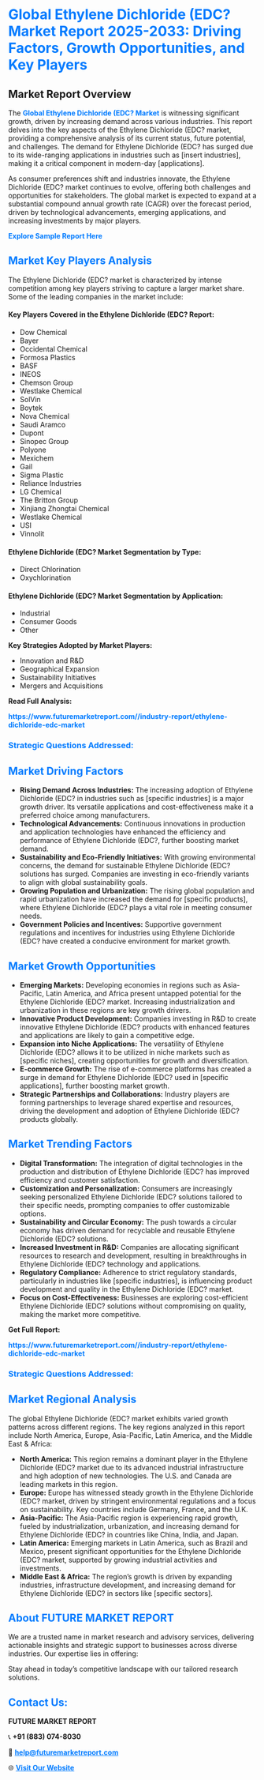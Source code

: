 <h1 style="color: #007BFF;">Global Ethylene Dichloride (EDC? Market Report 2025-2033: Driving Factors, Growth Opportunities, and Key Players</h1>

<section id="overview">
<h2>Market Report Overview</h2>
<p>The <a href="https://www.futuremarketreport.com//industry-report/ethylene-dichloride-edc-market" style="color: #007BFF; text-decoration: none;"><strong>Global Ethylene Dichloride (EDC? Market</strong></a> is witnessing significant growth, driven by increasing demand across various industries. This report delves into the key aspects of the Ethylene Dichloride (EDC? market, providing a comprehensive analysis of its current status, future potential, and challenges. The demand for Ethylene Dichloride (EDC? has surged due to its wide-ranging applications in industries such as [insert industries], making it a critical component in modern-day [applications].</p>
<p>As consumer preferences shift and industries innovate, the Ethylene Dichloride (EDC? market continues to evolve, offering both challenges and opportunities for stakeholders. The global market is expected to expand at a substantial compound annual growth rate (CAGR) over the forecast period, driven by technological advancements, emerging applications, and increasing investments by major players.</p>
</section>

<section id="overview">
<p><a href="https://www.futuremarketreport.com//request-sample/reportId=51336" style="color: #007BFF; text-decoration: none;"><strong>Explore Sample Report Here</strong></a></p>
</section>

<section id="key-players">
<h2 style="color: #007BFF;">Market Key Players Analysis</h2>
<p>The Ethylene Dichloride (EDC? market is characterized by intense competition among key players striving to capture a larger market share. Some of the leading companies in the market include:</p>
<h4>Key Players Covered in the Ethylene Dichloride (EDC? Report:</h4>
<ul><li>Dow Chemical</li><li>Bayer</li><li>Occidental Chemical</li><li>Formosa Plastics</li><li>BASF</li><li>INEOS</li><li>Chemson Group</li><li>Westlake Chemical</li><li>SolVin</li><li>Boytek</li><li>Nova Chemical</li><li>Saudi Aramco</li><li>Dupont</li><li>Sinopec Group</li><li>Polyone</li><li>Mexichem</li><li>Gail</li><li>Sigma Plastic</li><li>Reliance Industries</li><li>LG Chemical</li><li>The Britton Group</li><li>Xinjiang Zhongtai Chemical</li><li>Westlake Chemical</li><li>USI</li><li>Vinnolit</li></ul>
<h4>Ethylene Dichloride (EDC? Market Segmentation by Type:</h4>
<ul><li>Direct Chlorination</li><li>Oxychlorination</li></ul>

<h4>Ethylene Dichloride (EDC? Market Segmentation by Application:</h4>
<ul><li>Industrial</li><li>Consumer Goods</li><li>Other</li></ul>
<p><strong>Key Strategies Adopted by Market Players:</strong></p>
<ul>
<li>Innovation and R&D</li>
<li>Geographical Expansion</li>
<li>Sustainability Initiatives</li>
<li>Mergers and Acquisitions</li>
</ul>
</section>

<section>
<p><strong>Read Full Analysis: </strong></p><a href="https://www.futuremarketreport.com//industry-report/ethylene-dichloride-edc-market" style="color: #007BFF; text-decoration: none;"><strong>https://www.futuremarketreport.com//industry-report/ethylene-dichloride-edc-market</strong></a>
<h3 style="color: #007BFF;">Strategic Questions Addressed:</h3>
</section>

<section id="driving-factors">
<h2 style="color: #007BFF;">Market Driving Factors</h2>
<ul>
<li><strong>Rising Demand Across Industries:</strong> The increasing adoption of Ethylene Dichloride (EDC? in industries such as [specific industries] is a major growth driver. Its versatile applications and cost-effectiveness make it a preferred choice among manufacturers.</li>
<li><strong>Technological Advancements:</strong> Continuous innovations in production and application technologies have enhanced the efficiency and performance of Ethylene Dichloride (EDC?, further boosting market demand.</li>
<li><strong>Sustainability and Eco-Friendly Initiatives:</strong> With growing environmental concerns, the demand for sustainable Ethylene Dichloride (EDC? solutions has surged. Companies are investing in eco-friendly variants to align with global sustainability goals.</li>
<li><strong>Growing Population and Urbanization:</strong> The rising global population and rapid urbanization have increased the demand for [specific products], where Ethylene Dichloride (EDC? plays a vital role in meeting consumer needs.</li>
<li><strong>Government Policies and Incentives:</strong> Supportive government regulations and incentives for industries using Ethylene Dichloride (EDC? have created a conducive environment for market growth.</li>
</ul>
</section>

<section id="growth-opportunities">
<h2 style="color: #007BFF;">Market Growth Opportunities</h2>
<ul>
<li><strong>Emerging Markets:</strong> Developing economies in regions such as Asia-Pacific, Latin America, and Africa present untapped potential for the Ethylene Dichloride (EDC? market. Increasing industrialization and urbanization in these regions are key growth drivers.</li>
<li><strong>Innovative Product Development:</strong> Companies investing in R&D to create innovative Ethylene Dichloride (EDC? products with enhanced features and applications are likely to gain a competitive edge.</li>
<li><strong>Expansion into Niche Applications:</strong> The versatility of Ethylene Dichloride (EDC? allows it to be utilized in niche markets such as [specific niches], creating opportunities for growth and diversification.</li>
<li><strong>E-commerce Growth:</strong> The rise of e-commerce platforms has created a surge in demand for Ethylene Dichloride (EDC? used in [specific applications], further boosting market growth.</li>
<li><strong>Strategic Partnerships and Collaborations:</strong> Industry players are forming partnerships to leverage shared expertise and resources, driving the development and adoption of Ethylene Dichloride (EDC? products globally.</li>
</ul>
</section>

<section id="trending-factors">
<h2 style="color: #007BFF;">Market Trending Factors</h2>
<ul>
<li><strong>Digital Transformation:</strong> The integration of digital technologies in the production and distribution of Ethylene Dichloride (EDC? has improved efficiency and customer satisfaction.</li>
<li><strong>Customization and Personalization:</strong> Consumers are increasingly seeking personalized Ethylene Dichloride (EDC? solutions tailored to their specific needs, prompting companies to offer customizable options.</li>
<li><strong>Sustainability and Circular Economy:</strong> The push towards a circular economy has driven demand for recyclable and reusable Ethylene Dichloride (EDC? solutions.</li>
<li><strong>Increased Investment in R&D:</strong> Companies are allocating significant resources to research and development, resulting in breakthroughs in Ethylene Dichloride (EDC? technology and applications.</li>
<li><strong>Regulatory Compliance:</strong> Adherence to strict regulatory standards, particularly in industries like [specific industries], is influencing product development and quality in the Ethylene Dichloride (EDC? market.</li>
<li><strong>Focus on Cost-Effectiveness:</strong> Businesses are exploring cost-efficient Ethylene Dichloride (EDC? solutions without compromising on quality, making the market more competitive.</li>
</ul>
</section>

<section>
<p><strong>Get Full Report: </strong></p><a href="https://www.futuremarketreport.com//industry-report/ethylene-dichloride-edc-market" style="color: #007BFF; text-decoration: none;"><strong>https://www.futuremarketreport.com//industry-report/ethylene-dichloride-edc-market</strong></a>
<h3 style="color: #007BFF;">Strategic Questions Addressed:</h3>
</section>


<section id="regional-analysis">
<h2 style="color: #007BFF;">Market Regional Analysis</h2>
<p>The global Ethylene Dichloride (EDC? market exhibits varied growth patterns across different regions. The key regions analyzed in this report include North America, Europe, Asia-Pacific, Latin America, and the Middle East & Africa:</p>
<ul>
<li><strong>North America:</strong> This region remains a dominant player in the Ethylene Dichloride (EDC? market due to its advanced industrial infrastructure and high adoption of new technologies. The U.S. and Canada are leading markets in this region.</li>
<li><strong>Europe:</strong> Europe has witnessed steady growth in the Ethylene Dichloride (EDC? market, driven by stringent environmental regulations and a focus on sustainability. Key countries include Germany, France, and the U.K.</li>
<li><strong>Asia-Pacific:</strong> The Asia-Pacific region is experiencing rapid growth, fueled by industrialization, urbanization, and increasing demand for Ethylene Dichloride (EDC? in countries like China, India, and Japan.</li>
<li><strong>Latin America:</strong> Emerging markets in Latin America, such as Brazil and Mexico, present significant opportunities for the Ethylene Dichloride (EDC? market, supported by growing industrial activities and investments.</li>
<li><strong>Middle East & Africa:</strong> The region’s growth is driven by expanding industries, infrastructure development, and increasing demand for Ethylene Dichloride (EDC? in sectors like [specific sectors].</li>
</ul>
</section>

<footer>
<h2 style="color: #007BFF;">About FUTURE MARKET REPORT</h2>
<p>We are a trusted name in market research and advisory services, delivering actionable insights and strategic support to businesses across diverse industries. Our expertise lies in offering:</p>

<p>Stay ahead in today’s competitive landscape with our tailored research solutions.</p>

<h2 style="color: #007BFF;">Contact Us:</h2>
<p><strong>FUTURE MARKET REPORT</strong></p>
<p>📞 <strong>+91 (883) 074-8030</strong></p>
<p>📧 <strong><a href="mailto:help@futuremarketreport.com" style="color: #007BFF;">help@futuremarketreport.com</a></strong></p>
<p>🌐 <strong><a href="https://www.futuremarketreport.com/" style="color: #007BFF;">Visit Our Website</a></strong></p>
</footer>